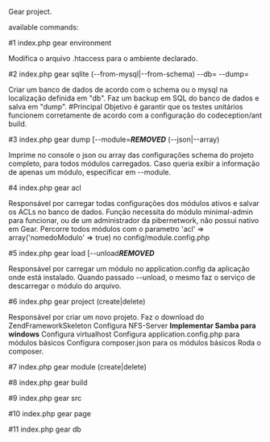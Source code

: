 Gear project.

available commands:

#1 
index.php gear environment <environment>

Modifica o arquivo .htaccess para o ambiente declarado.

#2
index.php gear sqlite (--from-mysql|--from-schema) --db= --dump=

Criar um banco de dados de acordo com o schema ou o mysql na localização definida em "db".
Faz um backup em SQL do banco de dados e salva em "dump".
#Principal Objetivo é garantir que os testes unitários funcionem corretamente de acordo com a configuração do codeception/ant build.


#3
index.php gear dump [--module=***REMOVED*** (--json|--array)

Imprime no console o json ou array das configurações schema do projeto completo, para todos módulos carregados.
Caso queria exibir a informação de apenas um módulo, especificar em --module.


#4
index.php gear acl

Responsável por carregar todas configurações dos módulos ativos e salvar os ACLs no banco de dados.
Função necessita do módulo minimal-admin para funcionar, ou de um administrador da pibernetwork, não possui nativo em Gear.
Percorre todos módulos com o parametro 'acl' => array('nomedoModulo' => true) no config/module.config.php

#5
index.php gear load [--unload***REMOVED*** <module>

Responsável por carregar um módulo no application.config da aplicação onde está instalado.
Quando passado --unload, o mesmo faz o serviço de descarregar o módulo do arquivo.

#6 
index.php gear project (create|delete) <project> <host> <git>

Responsável por criar um novo projeto.
Faz o download do ZendFrameworkSkeleton
Configura NFS-Server 
**Implementar Samba para windows**
Configura virtualhost
Configura application.config.php para módulos básicos
Configura composer.json para os módulos básicos
Roda o composer.


#7
index.php gear module (create|delete) <module>

#8
index.php gear build <module> <build>


#9
index.php gear src

#10
index.php gear page

#11 
index.php gear db
